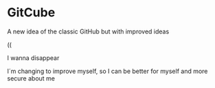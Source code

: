 # GitCube

A new idea of the classic GitHub but with improved ideas

((

I wanna disappear

I´m changing to improve myself, so I can be better for myself and more secure about me 
